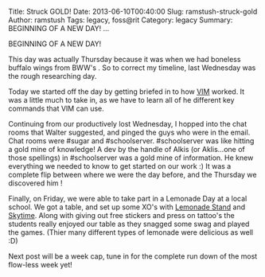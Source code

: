Title: Struck GOLD!
Date: 2013-06-10T00:40:00
Slug: ramstush-struck-gold
Author: ramstush
Tags: legacy, foss@rit
Category: legacy
Summary: BEGINNING OF A NEW DAY! ... 

BEGINNING OF A NEW DAY!

This day was actually Thursday because it was when we had boneless buffalo
wings from BWW's . So to correct my timeline, last Wednesday was the rough
researching day.

Today we started off the day by getting briefed in to how
[VIM](http://en.wikipedia.org/wiki/Vim_(text_editor)) worked. It was a little
much to take in, as we have to learn all of he different key commands that VIM
can use.

Continuing from our productively lost Wednesday, I hopped into the chat rooms
that Walter suggested, and pinged the guys who were in the email. Chat rooms
were #sugar and #schoolserver. #schoolserver was like hitting a gold mine of
knowledge! A dev by the handle of Alkis (or Aklis...one of those spellings) in
#schoolserver was a gold mine of information. He knew everything we needed to
know to get started on our work :) It was a complete flip between where we
were the day before, and the Thursday we discovered him !

Finally, on Friday, we were able to take part in a Lemonade Day at a local
school. We got a table, and set up some XO's with [Lemonade
Stand](http://wiki.sugarlabs.org/go/Lemonade_Stand) and
[Skytime](http://playskytime.com/). Along with giving out free stickers and
press on tattoo's the students really enjoyed our table as they snagged some
swag and played the games. (Thier many different types of lemonade were
delicious as well :D)

Next post will be a week cap, tune in for the complete run down of the most
flow-less week yet!

